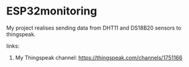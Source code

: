 # ESP32monitoring

My project realises sending data from DHT11 and DS18B20 sensors to thingspeak.

links:
1) My Thingspeak channel: https://thingspeak.com/channels/1751166
